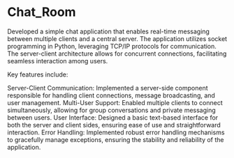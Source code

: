 # Chat_Room
Developed a simple chat application that enables real-time messaging between multiple clients and a central server.
The application utilizes socket programming in Python, leveraging TCP/IP protocols for communication. The server-client architecture allows for concurrent connections, facilitating seamless interaction among users. 


Key features include:

Server-Client Communication: Implemented a server-side component responsible for handling client connections, message broadcasting, and user management.
Multi-User Support: Enabled multiple clients to connect simultaneously, allowing for group conversations and private messaging between users.
User Interface: Designed a basic text-based interface for both the server and client sides, ensuring ease of use and straightforward interaction.
Error Handling: Implemented robust error handling mechanisms to gracefully manage exceptions, ensuring the stability and reliability of the application.
